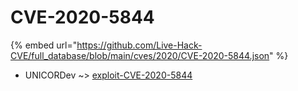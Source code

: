 # CVE-2020-5844
{% embed url="https://github.com/Live-Hack-CVE/full_database/blob/main/cves/2020/CVE-2020-5844.json" %}

* UNICORDev ~> [exploit-CVE-2020-5844](https://www.alice-snow.ru/2020/database/cve-2020-5844/exploit-cve-2020-5844-unicordev)